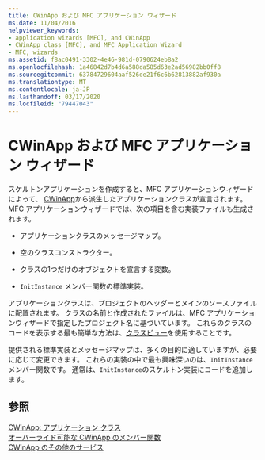 ```yaml
---
title: CWinApp および MFC アプリケーション ウィザード
ms.date: 11/04/2016
helpviewer_keywords:
- application wizards [MFC], and CWinApp
- CWinApp class [MFC], and MFC Application Wizard
- MFC, wizards
ms.assetid: f8ac0491-3302-4e46-981d-0790624eb8a2
ms.openlocfilehash: 1a46842d7b4d6a588da585d63e2ad56982bb0ff8
ms.sourcegitcommit: 63784729604aaf526de21f6c6b62813882af930a
ms.translationtype: MT
ms.contentlocale: ja-JP
ms.lasthandoff: 03/17/2020
ms.locfileid: "79447043"
---
```

# <a name="cwinapp-and-the-mfc-application-wizard"></a>CWinApp および MFC アプリケーション ウィザード

スケルトンアプリケーションを作成すると、MFC アプリケーションウィザードによって、 [CWinApp](../mfc/reference/cwinapp-class.md)から派生したアプリケーションクラスが宣言されます。 MFC アプリケーションウィザードでは、次の項目を含む実装ファイルも生成されます。

- アプリケーションクラスのメッセージマップ。

- 空のクラスコンストラクター。

- クラスの1つだけのオブジェクトを宣言する変数。

- `InitInstance` メンバー関数の標準実装。

アプリケーションクラスは、プロジェクトのヘッダーとメインのソースファイルに配置されます。 クラスの名前と作成されたファイルは、MFC アプリケーションウィザードで指定したプロジェクト名に基づいています。 これらのクラスのコードを表示する最も簡単な方法は、[クラスビュー](/visualstudio/ide/viewing-the-structure-of-code)を使用することです。

提供される標準実装とメッセージマップは、多くの目的に適していますが、必要に応じて変更できます。 これらの実装の中で最も興味深いのは、`InitInstance` メンバー関数です。 通常は、`InitInstance`のスケルトン実装にコードを追加します。

## <a name="see-also"></a>参照

[CWinApp: アプリケーション クラス](../mfc/cwinapp-the-application-class.md)<br/>
[オーバーライド可能な CWinApp のメンバー関数](../mfc/overridable-cwinapp-member-functions.md)<br/>
[CWinApp のその他のサービス](../mfc/special-cwinapp-services.md)
